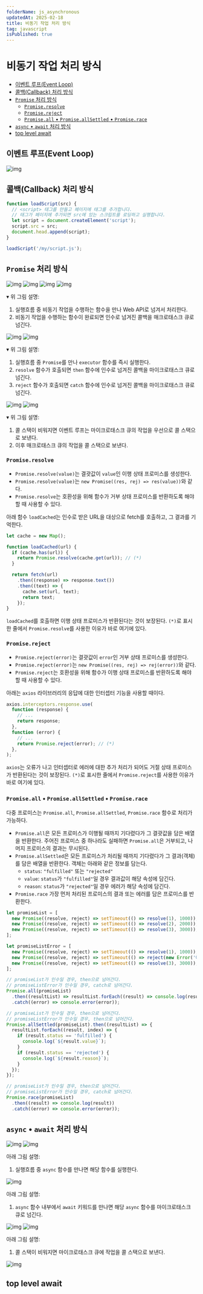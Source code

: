 ```yaml
---
folderName: js_asynchronous
updatedAt: 2025-02-18
title: 비동기 작업 처리 방식
tag: javascript
isPublished: true
---
```


# 비동기 작업 처리 방식

- [이벤트 루프(Event Loop)](#이벤트-루프event-loop)
- [콜백(Callback) 처리 방식](#콜백callback-처리-방식)
- [`Promise` 처리 방식](#promise-처리-방식)
  - [`Promise.resolve`](#promiseresolve)
  - [`Promise.reject`](#promisereject)
  - [`Promise.all` • `Promise.allSettled` • `Promise.race`](#promiseall--promiseallsettled--promiserace)
- [`async` • `await` 처리 방식](#async--await-처리-방식)
- [top level await](#top-level-await)

## 이벤트 루프(Event Loop)

![img](images/event_loop.gif)

## 콜백(Callback) 처리 방식

```ts
function loadScript(src) {
  // <script> 태그를 만들고 페이지에 태그를 추가합니다.
  // 태그가 페이지에 추가되면 src에 있는 스크립트를 로딩하고 실행합니다.
  let script = document.createElement('script');
  script.src = src;
  document.head.append(script);
}

loadScript('/my/script.js');
```

## `Promise` 처리 방식

![img](images/promise_1.gif)
![img](images/promise_2.gif)
![img](images/promise_3.gif)
![img](images/promise_4.gif)

▾ 위 그림 설명:

1. 실행흐름 중 비동기 작업을 수행하는 함수을 만나 Web API로 넘겨서 처리한다.
2. 비동기 작업을 수행하는 함수이 완료되면 인수로 넘겨진 콜백을 매크로태스크 큐로 넘긴다.

![img](images/promise_5.gif)
![img](images/promise_6.gif)

▾ 위 그림 설명:

1. 실행흐름 중 `Promise`를 만나 `executor` 함수를 즉시 실행한다.
2. `resolve` 함수가 호출되면 `then` 함수에 인수로 넘겨진 콜백을 마이크로태스크 큐로 넘긴다.
3. `reject` 함수가 호출되면 `catch` 함수에 인수로 넘겨진 콜백을 마이크로태스크 큐로 넘긴다.

![img](images/promise_7.gif)
![img](images/promise_8.gif)

▾ 위 그림 설명:

1. 콜 스택이 비워지면 이벤트 루프는 마이크로태스크 큐의 작업을 우선으로 콜 스택으로 보낸다.
2. 이후 매크로태스크 큐의 작업을 콜 스택으로 보낸다.

### `Promise.resolve`

- `Promise.resolve(value)`는 결괏값이 `value`인 이행 상태 프로미스를 생성한다.
- `Promise.resolve(value)`는 `new Promise((res, rej) => res(value))`와 같다.
- `Promise.resolve`는 호환성을 위해 함수가 거부 상태 프로미스를 반환하도록 해야 할 때 사용할 수 있다.

아래 함수 `loadCached`는 인수로 받은 URL을 대상으로 fetch를 호출하고, 그 결과를 기억한다.

```ts
let cache = new Map();

function loadCached(url) {
  if (cache.has(url)) {
    return Promise.resolve(cache.get(url)); // (*)
  }

  return fetch(url)
    .then((response) => response.text())
    .then((text) => {
      cache.set(url, text);
      return text;
    });
}
```

`loadCached`를 호출하면 이행 상태 프로미스가 반환된다는 것이 보장된다. `(*)`로 표시한 줄에서 `Promise.resolve`를 사용한 이유가 바로 여기에 있다.

### `Promise.reject`

- `Promise.reject(error)`는 결괏값이 `error`인 거부 상태 프로미스를 생성한다.
- `Promise.reject(error)`는 `new Promise((res, rej) => rej(error))`와 같다.
- `Promise.reject`는 호환성을 위해 함수가 이행 상태 프로미스를 반환하도록 해야 할 때 사용할 수 있다.

아래는 `axios` 라이브러리의 응답에 대한 인터셉터 기능을 사용할 때이다.

```ts
axios.interceptors.response.use(
  function (response) {
    // ...
    return response;
  },
  function (error) {
    // ...
    return Promise.reject(error); // (*)
  },
);
```

`axios`는 오류가 나고 인터셉터로 에러에 대한 추가 처리가 되어도 거절 상태 프로미스가 반환된다는 것이 보장된다. `(*)`로 표시한 줄에서 `Promise.reject`를 사용한 이유가 바로 여기에 있다.

### `Promise.all` • `Promise.allSettled` • `Promise.race`

다중 프로미스는 `Promise.all`, `Promise.allSettled`, `Promise.race` 함수로 처리가 가능하다.

- `Promise.all`은 모든 프로미스가 이행될 때까지 기다렸다가 그 결괏값을 담은 배열을 반환한다. 주어진 프로미스 중 하나라도 실패하면 `Promise.all`은 거부되고, 나머지 프로미스의 결과는 무시된다.
- `Promise.allSettled`은 모든 프로미스가 처리될 때까지 기다렸다가 그 결과(객체)를 담은 배열을 반환한다. 객체는 아래와 같은 정보를 담는다.
  - `status`: `"fulfilled"` 또는 `"rejected"`
  - `value`: `status`가 `"fulfilled"`일 경우 결과값이 해당 속성에 담긴다.
  - `reason`: `status`가 `"rejected"`일 경우 에러가 해당 속성에 담긴다.
- `Promise.race` 가장 먼저 처리된 프로미스의 결과 또는 에러를 담은 프로미스를 반환한다.

```ts
let promiseList = [
  new Promise((resolve, reject) => setTimeout(() => resolve(1), 1000)),
  new Promise((resolve, reject) => setTimeout(() => resolve(2), 2000)),
  new Promise((resolve, reject) => setTimeout(() => resolve(3), 3000)),
];

let promiseListError = [
  new Promise((resolve, reject) => setTimeout(() => resolve(1), 1000)),
  new Promise((resolve, reject) => setTimeout(() => reject(new Error('에러 발생!')), 2000)),
  new Promise((resolve, reject) => setTimeout(() => resolve(3), 3000)),
];

// promiseList가 인수일 경우, then으로 넘어간다.
// promiseListError가 인수일 경우, catch로 넘어간다.
Promise.all(promiseList)
  .then((resultList) => resultList.forEach((result) => console.log(result)))
  .catch((error) => console.error(error));

// promiseList가 인수일 경우, then으로 넘어간다.
// promiseListError가 인수일 경우, then으로 넘어간다.
Promise.allSettled(promiseList).then((resultList) => {
  resultList.forEach((result, index) => {
    if (result.status == 'fulfilled') {
      console.log(`${result.value}`);
    }
    if (result.status == 'rejected') {
      console.log(`${result.reason}`);
    }
  });
});

// promiseList가 인수일 경우, then으로 넘어간다.
// promiseListError가 인수일 경우, catch로 넘어간다.
Promise.race(promiseList)
  .then((result) => console.log(result))
  .catch((error) => console.error(error));
```

## `async` • `await` 처리 방식

![img](images/async_await_1.gif)
![img](images/async_await_2.gif)

아래 그림 설명:

1. 실행흐름 중 `async` 함수를 만나면 해당 함수를 실행한다.

![img](images/async_await_3.gif)

아래 그림 설명:

1. `async` 함수 내부에서 `await` 키워드를 만나면 해당 `async` 함수를 마이크로태스크 큐로 넘긴다.

![img](images/async_await_4.gif)
![img](images/async_await_5.gif)

아래 그림 설명:

1. 콜 스택이 비워지면 마이크로태스크 큐에 작업을 콜 스택으로 보낸다.

![img](images/async_await_6.gif)

## top level await
